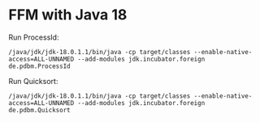 # FFM with Java 18


Run ProcessId:

```
/java/jdk/jdk-18.0.1.1/bin/java -cp target/classes --enable-native-access=ALL-UNNAMED --add-modules jdk.incubator.foreign de.pdbm.ProcessId
```

Run Quicksort:

```
/java/jdk/jdk-18.0.1.1/bin/java -cp target/classes --enable-native-access=ALL-UNNAMED --add-modules jdk.incubator.foreign de.pdbm.Quicksort
```

